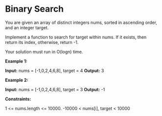 # Binary Search


You are given an array of distinct integers nums, sorted in ascending order, and an integer target.

Implement a function to search for target within nums. If it exists, then return its index, otherwise, return -1.

Your solution must run in
O(logn) time.

**Example 1:**

**Input:** nums = [-1,0,2,4,6,8], target = 4
**Output:** 3

**Example 2:**

**Input:** nums = [-1,0,2,4,6,8], target = 3
**Output:** -1

**Constraints:**

1 <= nums.length <= 10000.
-10000 < nums[i], target < 10000
